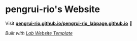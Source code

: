 
# pengrui-rio's Website

Visit **[pengrui-rio.github.io/pengrui-rio_labpage.github.io](https://pengrui-rio.github.io/pengrui-rio_labpage.github.io)** 🚀

_Built with [Lab Website Template](https://greene-lab.gitbook.io/lab-website-template-docs)_
